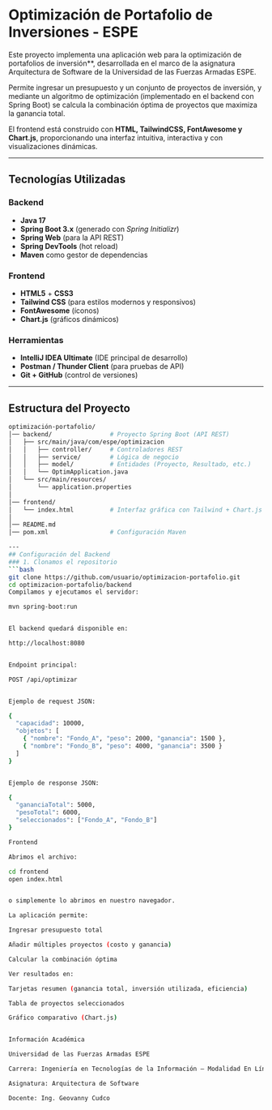 # Optimización de Portafolio de Inversiones - ESPE

Este proyecto implementa una aplicación web para la optimización de portafolios de inversión**, desarrollada en el marco de la asignatura Arquitectura de Software de la Universidad de las Fuerzas Armadas ESPE.  

Permite ingresar un presupuesto y un conjunto de proyectos de inversión, y mediante un algoritmo de optimización (implementado en el backend con Spring Boot) se calcula la combinación óptima de proyectos que maximiza la ganancia total.  

El frontend está construido con **HTML, TailwindCSS, FontAwesome y Chart.js**, proporcionando una interfaz intuitiva, interactiva y con visualizaciones dinámicas.  

---

## Tecnologías Utilizadas

### Backend
- **Java 17**
- **Spring Boot 3.x** (generado con *Spring Initializr*)
- **Spring Web** (para la API REST)
- **Spring DevTools** (hot reload)
- **Maven** como gestor de dependencias

### Frontend
- **HTML5** + **CSS3**
- **Tailwind CSS** (para estilos modernos y responsivos)
- **FontAwesome** (íconos)
- **Chart.js** (gráficos dinámicos)

### Herramientas
- **IntelliJ IDEA Ultimate** (IDE principal de desarrollo)
- **Postman / Thunder Client** (para pruebas de API)
- **Git + GitHub** (control de versiones)

---

## Estructura del Proyecto

```bash
optimización-portafolio/
│── backend/                # Proyecto Spring Boot (API REST)
│   ├── src/main/java/com/espe/optimizacion
│   │   ├── controller/     # Controladores REST
│   │   ├── service/        # Lógica de negocio
│   │   ├── model/          # Entidades (Proyecto, Resultado, etc.)
│   │   └── OptimApplication.java
│   └── src/main/resources/
│       └── application.properties
│
│── frontend/
│   └── index.html          # Interfaz gráfica con Tailwind + Chart.js
│
│── README.md
│── pom.xml                 # Configuración Maven

---
## Configuración del Backend
### 1. Clonamos el repositorio
```bash
git clone https://github.com/usuario/optimizacion-portafolio.git
cd optimizacion-portafolio/backend
Compilamos y ejecutamos el servidor:

mvn spring-boot:run


El backend quedará disponible en:

http://localhost:8080


Endpoint principal:

POST /api/optimizar


Ejemplo de request JSON:

{
  "capacidad": 10000,
  "objetos": [
    { "nombre": "Fondo_A", "peso": 2000, "ganancia": 1500 },
    { "nombre": "Fondo_B", "peso": 4000, "ganancia": 3500 }
  ]
}


Ejemplo de response JSON:

{
  "gananciaTotal": 5000,
  "pesoTotal": 6000,
  "seleccionados": ["Fondo_A", "Fondo_B"]
}

Frontend

Abrimos el archivo:

cd frontend
open index.html


o simplemente lo abrimos en nuestro navegador.

La aplicación permite:

Ingresar presupuesto total

Añadir múltiples proyectos (costo y ganancia)

Calcular la combinación óptima

Ver resultados en:

Tarjetas resumen (ganancia total, inversión utilizada, eficiencia)

Tabla de proyectos seleccionados

Gráfico comparativo (Chart.js)


Información Académica

Universidad de las Fuerzas Armadas ESPE

Carrera: Ingeniería en Tecnologías de la Información – Modalidad En Línea

Asignatura: Arquitectura de Software

Docente: Ing. Geovanny Cudco
